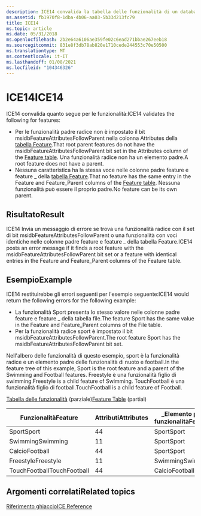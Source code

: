 ```yaml
---
description: ICE14 convalida la tabella delle funzionalità di un database Windows Installer.
ms.assetid: fb1970f8-1dba-4b06-aa03-5b33d213fc79
title: ICE14
ms.topic: article
ms.date: 05/31/2018
ms.openlocfilehash: 2b2e64a6106ae359fe02c6ead271bbae267eeb18
ms.sourcegitcommit: 831e8f3db78ab820e1710cede244553c70e50500
ms.translationtype: MT
ms.contentlocale: it-IT
ms.lasthandoff: 01/08/2021
ms.locfileid: "104346326"
---
```

# <a name="ice14"></a><span data-ttu-id="e804c-103">ICE14</span><span class="sxs-lookup"><span data-stu-id="e804c-103">ICE14</span></span>

<span data-ttu-id="e804c-104">ICE14 convalida quanto segue per le funzionalità:</span><span class="sxs-lookup"><span data-stu-id="e804c-104">ICE14 validates the following for features:</span></span>

-   <span data-ttu-id="e804c-105">Per le funzionalità padre radice non è impostato il bit msidbFeatureAttributesFollowParent nella colonna Attributes della [tabella Feature](feature-table.md).</span><span class="sxs-lookup"><span data-stu-id="e804c-105">That root parent features do not have the msidbFeatureAttributesFollowParent bit set in the Attributes column of the [Feature table](feature-table.md).</span></span> <span data-ttu-id="e804c-106">Una funzionalità radice non ha un elemento padre.</span><span class="sxs-lookup"><span data-stu-id="e804c-106">A root feature does not have a parent.</span></span>
-   <span data-ttu-id="e804c-107">Nessuna caratteristica ha la stessa voce nelle colonne padre feature e feature \_ della [tabella Feature](feature-table.md).</span><span class="sxs-lookup"><span data-stu-id="e804c-107">That no feature has the same entry in the Feature and Feature\_Parent columns of the [Feature table](feature-table.md).</span></span> <span data-ttu-id="e804c-108">Nessuna funzionalità può essere il proprio padre.</span><span class="sxs-lookup"><span data-stu-id="e804c-108">No feature can be its own parent.</span></span>

## <a name="result"></a><span data-ttu-id="e804c-109">Risultato</span><span class="sxs-lookup"><span data-stu-id="e804c-109">Result</span></span>

<span data-ttu-id="e804c-110">ICE14 Invia un messaggio di errore se trova una funzionalità radice con il set di bit msidbFeatureAttributesFollowParent o una funzionalità con voci identiche nelle colonne padre feature e feature \_ della tabella Feature.</span><span class="sxs-lookup"><span data-stu-id="e804c-110">ICE14 posts an error message if it finds a root feature with the msidbFeatureAttributesFollowParent bit set or a feature with identical entries in the Feature and Feature\_Parent columns of the Feature table.</span></span>

## <a name="example"></a><span data-ttu-id="e804c-111">Esempio</span><span class="sxs-lookup"><span data-stu-id="e804c-111">Example</span></span>

<span data-ttu-id="e804c-112">ICE14 restituirebbe gli errori seguenti per l'esempio seguente:</span><span class="sxs-lookup"><span data-stu-id="e804c-112">ICE14 would return the following errors for the following example:</span></span>

-   <span data-ttu-id="e804c-113">La funzionalità Sport presenta lo stesso valore nelle colonne padre feature e feature \_ della tabella file.</span><span class="sxs-lookup"><span data-stu-id="e804c-113">The feature Sport has the same value in the Feature and Feature\_Parent columns of the File table.</span></span>
-   <span data-ttu-id="e804c-114">Per la funzionalità radice sport è impostato il bit msidbFeatureAttributesFollowParent.</span><span class="sxs-lookup"><span data-stu-id="e804c-114">The root feature Sport has the msidbFeatureAttributesFollowParent bit set.</span></span>

<span data-ttu-id="e804c-115">Nell'albero delle funzionalità di questo esempio, sport è la funzionalità radice e un elemento padre delle funzionalità di nuoto e football.</span><span class="sxs-lookup"><span data-stu-id="e804c-115">In the feature tree of this example, Sport is the root feature and a parent of the Swimming and Football features.</span></span> <span data-ttu-id="e804c-116">Freestyle è una funzionalità figlio di swimming.</span><span class="sxs-lookup"><span data-stu-id="e804c-116">Freestyle is a child feature of Swimming.</span></span> <span data-ttu-id="e804c-117">TouchFootball è una funzionalità figlio di football.</span><span class="sxs-lookup"><span data-stu-id="e804c-117">TouchFootball is a child feature of Football.</span></span>

<span data-ttu-id="e804c-118">[Tabella delle funzionalità](feature-table.md) (parziale)</span><span class="sxs-lookup"><span data-stu-id="e804c-118">[Feature Table](feature-table.md) (partial)</span></span>



| <span data-ttu-id="e804c-119">Funzionalità</span><span class="sxs-lookup"><span data-stu-id="e804c-119">Feature</span></span>       | <span data-ttu-id="e804c-120">Attributi</span><span class="sxs-lookup"><span data-stu-id="e804c-120">Attributes</span></span> | <span data-ttu-id="e804c-121">\_Elemento padre della funzionalità</span><span class="sxs-lookup"><span data-stu-id="e804c-121">Feature\_Parent</span></span> |
|---------------|------------|-----------------|
| <span data-ttu-id="e804c-122">Sport</span><span class="sxs-lookup"><span data-stu-id="e804c-122">Sport</span></span>         | <span data-ttu-id="e804c-123">4</span><span class="sxs-lookup"><span data-stu-id="e804c-123">4</span></span>          | <span data-ttu-id="e804c-124">Sport</span><span class="sxs-lookup"><span data-stu-id="e804c-124">Sport</span></span>           |
| <span data-ttu-id="e804c-125">Swimming</span><span class="sxs-lookup"><span data-stu-id="e804c-125">Swimming</span></span>      | <span data-ttu-id="e804c-126">1</span><span class="sxs-lookup"><span data-stu-id="e804c-126">1</span></span>          | <span data-ttu-id="e804c-127">Sport</span><span class="sxs-lookup"><span data-stu-id="e804c-127">Sport</span></span>           |
| <span data-ttu-id="e804c-128">Calcio</span><span class="sxs-lookup"><span data-stu-id="e804c-128">Football</span></span>      | <span data-ttu-id="e804c-129">4</span><span class="sxs-lookup"><span data-stu-id="e804c-129">4</span></span>          | <span data-ttu-id="e804c-130">Sport</span><span class="sxs-lookup"><span data-stu-id="e804c-130">Sport</span></span>           |
| <span data-ttu-id="e804c-131">Freestyle</span><span class="sxs-lookup"><span data-stu-id="e804c-131">Freestyle</span></span>     | <span data-ttu-id="e804c-132">1</span><span class="sxs-lookup"><span data-stu-id="e804c-132">1</span></span>          | <span data-ttu-id="e804c-133">Swimming</span><span class="sxs-lookup"><span data-stu-id="e804c-133">Swimming</span></span>        |
| <span data-ttu-id="e804c-134">TouchFootball</span><span class="sxs-lookup"><span data-stu-id="e804c-134">TouchFootball</span></span> | <span data-ttu-id="e804c-135">4</span><span class="sxs-lookup"><span data-stu-id="e804c-135">4</span></span>          | <span data-ttu-id="e804c-136">Calcio</span><span class="sxs-lookup"><span data-stu-id="e804c-136">Football</span></span>        |



 

## <a name="related-topics"></a><span data-ttu-id="e804c-137">Argomenti correlati</span><span class="sxs-lookup"><span data-stu-id="e804c-137">Related topics</span></span>

<dl> <dt>

[<span data-ttu-id="e804c-138">Riferimento ghiaccio</span><span class="sxs-lookup"><span data-stu-id="e804c-138">ICE Reference</span></span>](ice-reference.md)
</dt> </dl>

 

 



